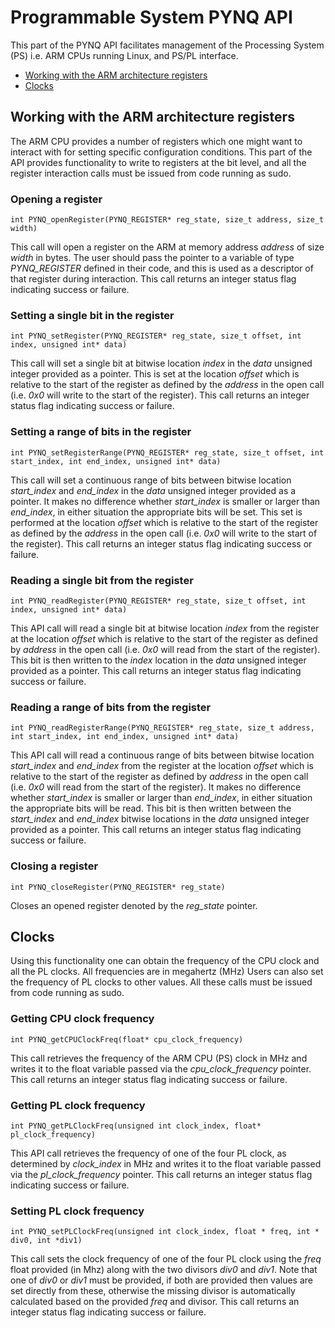 # Programmable System PYNQ API

This part of the PYNQ API facilitates management of the Processing System (PS) i.e. ARM CPUs running Linux, and PS/PL interface.

* [Working with the ARM architecture registers](#working-with-the-arm-architecture-registers)
* [Clocks](#clocks)

## Working with the ARM architecture registers

The ARM CPU provides a number of registers which one might want to interact with for setting specific configuration conditions. This part of the API provides functionality to write to registers at the bit level, and all the register interaction calls must be issued from code running as sudo.

### Opening a register

`int PYNQ_openRegister(PYNQ_REGISTER* reg_state, size_t address, size_t width)`

This call will open a register on the ARM at memory address _address_ of size _width_ in bytes. The user should pass the pointer to a variable of type _PYNQ_REGISTER_ defined in their code, and this is used as a descriptor of that register during interaction. This call returns an integer status flag indicating success or failure.

### Setting a single bit in the register

`int PYNQ_setRegister(PYNQ_REGISTER* reg_state, size_t offset, int index, unsigned int* data)`

This call will set a single bit at bitwise location _index_ in the _data_ unsigned integer provided as a pointer. This is set at the location _offset_ which is relative to the start of the register as defined by the _address_ in the open call (i.e. _0x0_ will write to the start of the register). This call returns an integer status flag indicating success or failure.

### Setting a range of bits in the register

`int PYNQ_setRegisterRange(PYNQ_REGISTER* reg_state, size_t offset, int start_index, int end_index, unsigned int* data)`

This call will set a continuous range of bits between bitwise location _start_index_ and _end_index_ in the _data_ unsigned integer provided as a pointer. It makes no difference whether _start_index_ is smaller or larger than _end_index_, in either situation the appropriate bits will be set. This set is performed at the location _offset_ which is relative to the start of the register as defined by the _address_ in the open call (i.e. _0x0_ will write to the start of the register). This call returns an integer status flag indicating success or failure.

### Reading a single bit from the register

`int PYNQ_readRegister(PYNQ_REGISTER* reg_state, size_t offset, int index, unsigned int* data)`

This API call will read a single bit at bitwise location _index_ from the register at the location _offset_ which is relative to the start of the register as defined by _address_ in the open call (i.e. _0x0_ will read from the start of the register). This bit is then written to the _index_ location in the _data_ unsigned integer provided as a pointer. This call returns an integer status flag indicating success or failure.

### Reading a range of bits from the register

`int PYNQ_readRegisterRange(PYNQ_REGISTER* reg_state, size_t address, int start_index, int end_index, unsigned int* data)`

This API call will read a continuous range of bits between bitwise location _start_index_ and _end_index_ from the register at the location _offset_ which is relative to the start of the register as defined by _address_ in the open call (i.e. _0x0_ will read from the start of the register). It makes no difference whether _start_index_ is smaller or larger than _end_index_, in either situation the appropriate bits will be read. This bit is then written between the _start_index_ and _end_index_ bitwise locations in the _data_ unsigned integer provided as a pointer. This call returns an integer status flag indicating success or failure.

### Closing a register

`int PYNQ_closeRegister(PYNQ_REGISTER* reg_state)`

Closes an opened register denoted by the _reg_state_ pointer.

## Clocks

Using this functionality one can obtain the frequency of the CPU clock and all the PL clocks. All frequencies are in megahertz (MHz) Users can also set the frequency of PL clocks to other values. All these calls must be issued from code running as sudo.

### Getting CPU clock frequency

`int PYNQ_getCPUClockFreq(float* cpu_clock_frequency)`

This call retrieves the frequency of the ARM CPU (PS) clock in MHz and writes it to the float variable passed via the _cpu_clock_frequency_ pointer. This call returns an integer status flag indicating success or failure.

### Getting PL clock frequency

`int PYNQ_getPLClockFreq(unsigned int clock_index, float* pl_clock_frequency)`

This API call retrieves the frequency of one of the four PL clock, as determined by _clock_index_ in MHz and writes it to the float variable passed via the _pl_clock_frequency_ pointer. This call returns an integer status flag indicating success or failure.

### Setting PL clock frequency

`int PYNQ_setPLClockFreq(unsigned int clock_index, float * freq, int * div0, int *div1)`

This call sets the clock frequency of one of the four PL clock using the _freq_ float provided (in Mhz) along with the two divisors _div0_ and _div1_. Note that one of _div0_ or _div1_ must be provided, if both are provided then values are set directly from these, otherwise the missing divisor is automatically calculated based on the provided _freq_ and divisor. This call returns an integer status flag indicating success or failure.
